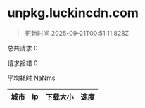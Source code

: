 
  # unpkg.luckincdn.com

  > 更新时间 2025-09-21T00:51:11.828Z
  
  总共请求 0

  请求报错 0

  平均耗时 NaNms

|城市|ip|下载大小|速度|
|-----|----------|---|---|

  